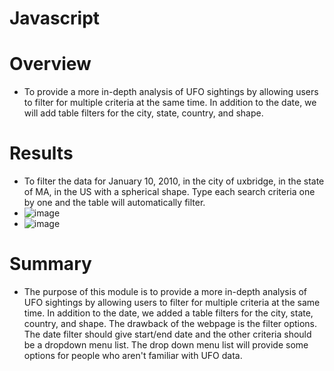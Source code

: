 # Javascript

# Overview
  - To provide a more in-depth analysis of UFO sightings by allowing users to filter for multiple criteria at the same time. In addition to the date, we will add table filters for the city, state, country, and shape.
# Results
  - To filter the data for January 10, 2010, in the city of uxbridge, in the state of MA, in the US with a spherical shape. Type each search criteria one by one and the table will automatically filter. 
  - ![image](https://user-images.githubusercontent.com/107594143/188034463-fbe4108e-6cf8-46c8-a27a-f37a2f09eeda.png)
  - ![image](https://user-images.githubusercontent.com/107594143/188034476-8b241771-b3dc-4a88-9d6c-df367c96c49e.png)
# Summary
  - The purpose of this module is to provide a more in-depth analysis of UFO sightings by allowing users to filter for multiple criteria at the same time. In addition to the date, we added a table filters for the city, state, country, and shape. The drawback of the webpage is the filter options. The date filter should give start/end date and the other criteria should be a dropdown menu list. The drop down menu list will provide some options for people who aren't familiar with UFO data.
  
